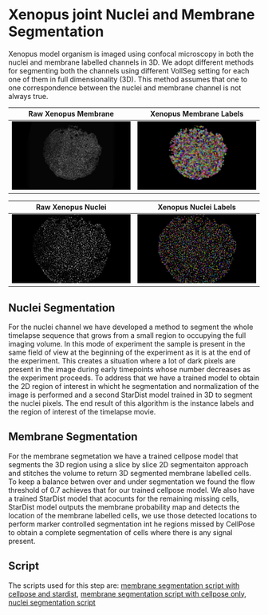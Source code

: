# Xenopus joint Nuclei and Membrane Segmentation

Xenopus model organism is imaged using confocal microscopy in both the nuclei and membrane labelled channels in 3D. We adopt different methods for segmenting both the channels using different VollSeg setting for each one of them in full dimensionality (3D). This method assumes that one to one correspondence between the nuclei and membrane channel is not always true.

| Raw Xenopus Membrane | Xenopus Membrane Labels 
|:-------------------:|:--------------------------:|
| ![Raw Xenopus Membrane](images/xenopus_raw_membrane.png) | ![Xenopus Membrane Labels](images/xenopus_labels_membrane.png) | 

| Raw Xenopus Nuclei | Xenopus Nuclei Labels |
| :-----------------------:|:-----------------------:|
![Raw Xenopus Nuclei](images/xenopus_raw_nuclei.png) |![Xenopus Nuclei Labels](images/xenopus_labels_nuclei.png) |
## Nuclei Segmentation

For the nuclei channel we have developed a method to segment the whole timelapse sequence that grows from a small region to occupying the full imaging volume. In this mode of experiment the sample is present in the same field of view at the beginning of the experiment as it is at the end of the experiment. This creates a situation where a lot of dark pixels are present in the image during early timepoints whose number decreases as the experiment proceeds. To address that we have a trained model to obtain the 2D region of interest in whicht he segmentation and normalization of the image is performed and a second StarDist model trained in 3D to segment the nuclei pixels. The end result of this algorithm is the instance labels and the region of interest of the timelapse movie.

## Membrane Segmentation

For the membrane segmetation we have a trained cellpose model that segments the 3D region using a slice by slice 2D segmentaiton approach and stitches the volume to return 3D segmented membrane labelled cells. To keep a balance betwen over and under segmentation we found the flow threshold of 0.7 achieves that for our trained cellpose model. We also have a trained StarDist model that acocunts for the remaining missing cells, StarDist model outputs the membrane probability map and detects the location of the membrane labelled cells, we use those detected locations to perform marker controlled segmentation int he regions missed by CellPose to obtain a complete segmentation of cells where there is any signal present. 

## Script

The scripts used for this step are: [membrane segmentation script with cellpose and stardist](scripts/cellpose_stardist_membrane.py), [membrane segmentation script with cellpose only](scripts/cellpose_membrane.py),  [nuclei segmentation script](scripts/xenopus_nuclei.py)



